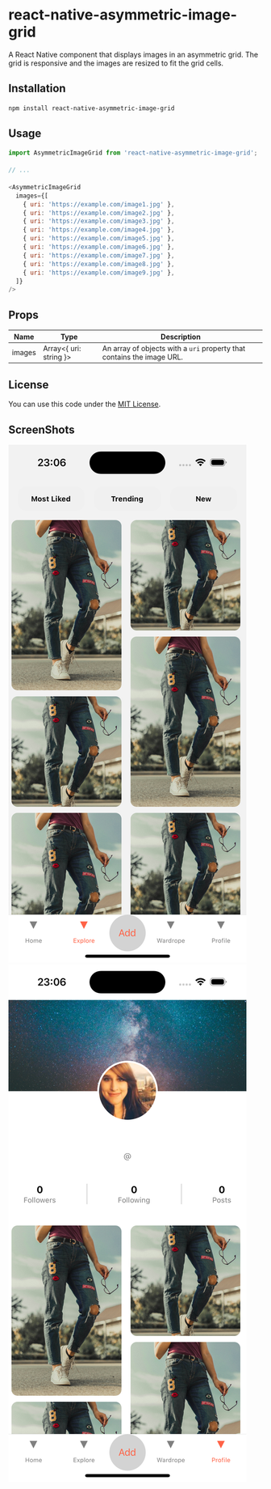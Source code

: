 # react-native-asymmetric-image-grid

A React Native component that displays images in an asymmetric grid. The grid is responsive and the images are resized to fit the grid cells.

## Installation

```sh
npm install react-native-asymmetric-image-grid
```

## Usage

```js
import AsymmetricImageGrid from 'react-native-asymmetric-image-grid';

// ...

<AsymmetricImageGrid
  images={[
    { uri: 'https://example.com/image1.jpg' },
    { uri: 'https://example.com/image2.jpg' },
    { uri: 'https://example.com/image3.jpg' },
    { uri: 'https://example.com/image4.jpg' },
    { uri: 'https://example.com/image5.jpg' },
    { uri: 'https://example.com/image6.jpg' },
    { uri: 'https://example.com/image7.jpg' },
    { uri: 'https://example.com/image8.jpg' },
    { uri: 'https://example.com/image9.jpg' },
  ]}
/>
```

## Props

| Name | Type | Description |
| ---- | ---- | ----------- |
| images | Array<{ uri: string }> | An array of objects with a `uri` property that contains the image URL. |

## License

You can use this code under the [MIT License](LICENSE).

## ScreenShots

![drawing](./example/image1.png)
![drawing](./example/image2.png)

